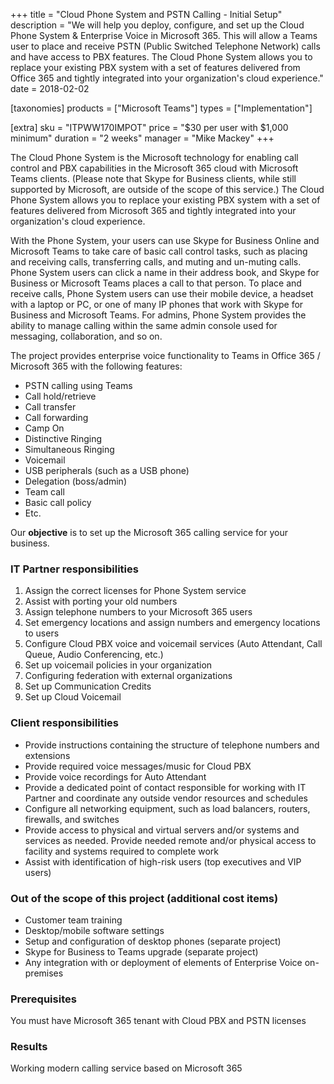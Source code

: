 +++
title = "Cloud Phone System and PSTN Calling - Initial Setup"
description = "We will help you deploy, configure, and set up the Cloud Phone System & Enterprise Voice in Microsoft 365. This will allow a Teams user to place and receive PSTN (Public Switched Telephone Network) calls and have access to PBX features. The Cloud Phone System allows you to replace your existing PBX system with a set of features delivered from Office 365 and tightly integrated into your organization's cloud experience."
date = 2018-02-02

[taxonomies]
products = ["Microsoft Teams"]
types = ["Implementation"]

[extra]
sku = "ITPWW170IMPOT"
price = "$30 per user with $1,000 minimum"
duration = "2 weeks"
manager = "Mike Mackey"
+++

The Cloud Phone System is the Microsoft technology for enabling call control
and PBX capabilities in the Microsoft 365 cloud with Microsoft
Teams clients. (Please note that Skype for Business clients, while still supported by
Microsoft, are outside of the scope of this service.) The Cloud Phone System
allows you to replace your existing PBX system with a set of
features delivered from Microsoft 365 and tightly integrated into your
organization's cloud experience.

With the Phone System, your users can use Skype for Business Online and
Microsoft Teams to take care of basic call control tasks, such as
placing and receiving calls, transferring calls, and muting and
un-muting calls. Phone System users can click a name in their address
book, and Skype for Business or Microsoft Teams places a call to that
person. To place and receive calls, Phone System users can use their
mobile device, a headset with a laptop or PC, or one of many IP phones
that work with Skype for Business and Microsoft Teams. For admins, Phone
System provides the ability to manage calling within the same admin
console used for messaging, collaboration, and so on.

The project provides enterprise voice functionality to Teams in Office
365 / Microsoft 365 with the following features:

-   PSTN calling using Teams
-   Call hold/retrieve
-   Call transfer
-   Call forwarding
-   Camp On
-   Distinctive Ringing
-   Simultaneous Ringing
-   Voicemail
-   USB peripherals (such as a USB phone)
-   Delegation (boss/admin)
-   Team call
-   Basic call policy
-   Etc.

Our **objective** is to set up the Microsoft 365 calling service for your
business.

### IT Partner responsibilities

1.  Assign the correct licenses for Phone System service
2.  Assist with porting your old numbers
3.  Assign telephone numbers to your Microsoft 365 users
4.  Set emergency locations and assign numbers and emergency locations
    to users
5.  Configure Cloud PBX voice and voicemail services (Auto
    Attendant, Call Queue, Audio Conferencing, etc.)
6.  Set up voicemail policies in your organization
7.  Configuring federation with external organizations
8.  Set up Communication Credits
9.  Set up Cloud Voicemail

### Client responsibilities

-   Provide instructions containing the structure of telephone numbers
    and extensions
-   Provide required voice messages/music for Cloud PBX
-   Provide voice recordings for Auto Attendant
-   Provide a dedicated point of contact responsible for working with IT
    Partner and coordinate any outside vendor resources and schedules
-   Configure all networking equipment, such as load balancers, routers,
    firewalls, and switches
-   Provide access to physical and virtual servers and/or systems and
    services as needed. Provide needed remote and/or physical access to
    facility and systems required to complete work
-   Assist with identification of high-risk users (top executives and
    VIP users)

### Out of the scope of this project (additional cost items)

-   Customer team training
-   Desktop/mobile software settings
-   Setup and configuration of desktop phones (separate project)
-   Skype for Business to Teams upgrade (separate project)
-   Any integration with or deployment of elements of Enterprise Voice
    on-premises

### Prerequisites

You must have Microsoft 365 tenant with Cloud PBX and
PSTN licenses

### Results

Working modern calling service based on Microsoft 365
